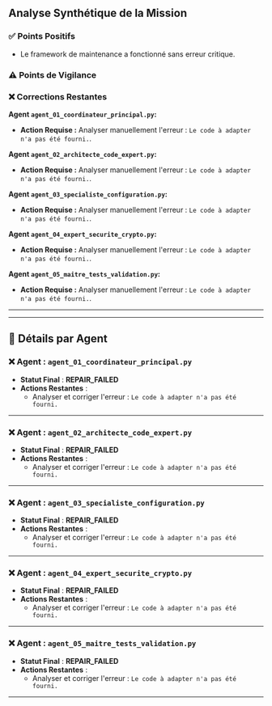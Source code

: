 
## Analyse Synthétique de la Mission

### ✅ Points Positifs

- Le framework de maintenance a fonctionné sans erreur critique.

### ⚠️ Points de Vigilance


### ❌ Corrections Restantes

**Agent `agent_01_coordinateur_principal.py`:**
- **Action Requise :** Analyser manuellement l'erreur : `Le code à adapter n'a pas été fourni.`.

**Agent `agent_02_architecte_code_expert.py`:**
- **Action Requise :** Analyser manuellement l'erreur : `Le code à adapter n'a pas été fourni.`.

**Agent `agent_03_specialiste_configuration.py`:**
- **Action Requise :** Analyser manuellement l'erreur : `Le code à adapter n'a pas été fourni.`.

**Agent `agent_04_expert_securite_crypto.py`:**
- **Action Requise :** Analyser manuellement l'erreur : `Le code à adapter n'a pas été fourni.`.

**Agent `agent_05_maitre_tests_validation.py`:**
- **Action Requise :** Analyser manuellement l'erreur : `Le code à adapter n'a pas été fourni.`.


---
---

## 📝 Détails par Agent
### ❌ Agent : `agent_01_coordinateur_principal.py`
- **Statut Final** : **REPAIR_FAILED**
- **Actions Restantes** :
  - Analyser et corriger l'erreur : `Le code à adapter n'a pas été fourni.`

---
### ❌ Agent : `agent_02_architecte_code_expert.py`
- **Statut Final** : **REPAIR_FAILED**
- **Actions Restantes** :
  - Analyser et corriger l'erreur : `Le code à adapter n'a pas été fourni.`

---
### ❌ Agent : `agent_03_specialiste_configuration.py`
- **Statut Final** : **REPAIR_FAILED**
- **Actions Restantes** :
  - Analyser et corriger l'erreur : `Le code à adapter n'a pas été fourni.`

---
### ❌ Agent : `agent_04_expert_securite_crypto.py`
- **Statut Final** : **REPAIR_FAILED**
- **Actions Restantes** :
  - Analyser et corriger l'erreur : `Le code à adapter n'a pas été fourni.`

---
### ❌ Agent : `agent_05_maitre_tests_validation.py`
- **Statut Final** : **REPAIR_FAILED**
- **Actions Restantes** :
  - Analyser et corriger l'erreur : `Le code à adapter n'a pas été fourni.`

---
